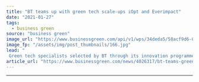 ```yaml
---
title: "BT teams up with green tech scale-ups iOpt and Everimpact"
date: "2021-01-27"
tags: 
  - business green
source: "business green"
image_url: "https://www.businessgreen.com/api/v1/wps/34deda5/58acf9d6-0e66-4bdb-8ec9-d2d386a68d35/3/iOpt-platform-image-185x114.jpg"
image_fp: "/assets/img/post_thumbnails/166.jpg"
lead: "
 Green tech specialists selected by BT through its innovation programme aim to help UK councils decarbonise the operations ..."
article_url: "https://www.businessgreen.com/news/4026317/bt-teams-green-tech-scale-ups-iopt-everimpact"
---
```


---
